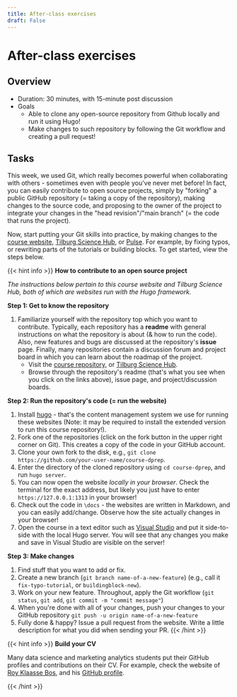 ```yaml
---
title: After-class exercises
draft: False
---
```


# After-class exercises

## Overview

- Duration: 30 minutes, with 15-minute post discussion
- Goals
  - Able to clone any open-source repository from Github locally and run it using Hugo!
  - Make changes to such repository by following the Git workflow and creating a pull request!

## Tasks

This week, we used Git, which really becomes powerful when collaborating with others - sometimes even with people you've never met before! In fact, you can easily contribute to open source projects, simply by "forking" a public GitHub repository (= taking a copy of the repository), making changes to the source code, and proposing to the owner of the project to integrate your changes in the "head revision"/"main branch" (= the code that runs the project).

Now, start putting your Git skills into practice, by making changes to the [course website](https://dprep.hannesdatta.com), [Tilburg Science Hub](https://tilburgsciencehub.com), or [Pulse](https://github.com/hannesdatta/pulse). For example, by fixing typos, or rewriting parts of the tutorials or building blocks. To get started, view the steps below.


{{< hint info >}}
__How to contribute to an open source project__

*The instructions below pertain to this course website and Tilburg Science Hub, both of which are websites run with the Hugo framework.*

__Step 1: Get to know the repository__

1. Familiarize yourself with the repository top which you want to contribute. Typically, each repository has a __readme__ with general instructions on what the repository is about (& how to run the code). Also, new features and bugs are discussed at the repository's __issue__ page. Finally, many repositories contain a discussion forum and project board in which you can learn about the roadmap of the project.
    - Visit the [course repository](https://github.com/hannesdatta/course-dprep), or [Tilburg Science Hub](https://github.com/tilburgsciencehub/tsh-website).
    - Browse through the repository's readme (that's what you see when you click on the links above), issue page, and project/discussion boards.


__Step 2: Run the repository's code (= run the website)__

1. Install [hugo](https://gohugo.io/getting-started/installing/) - that's the content management system we use for running these websites (Note: it may be required to install the extended version to run this course repository!).
2. Fork one of the repositories (click on the fork button in the upper right corner on Git). This creates a copy of the code in your GitHub account.
3. Clone your own fork to the disk, e.g., `git clone https://github.com/your-user-name/course-dprep`.
4. Enter the directory of the cloned repository using `cd course-dprep`, and run `hugo server`.
5. You can now open the website *locally in your browser*. Check the terminal for the exact address, but likely you just have to enter `https://127.0.0.1:1313` in your browser!
6. Check out the code in `\docs` - the websites are written in Markdown, and you can easily add/change. Observe how the site actually changes in your browser!
7. Open the course in a text editor such as [Visual Studio](https://code.visualstudio.com/) and put it side-to-side with the local Hugo server. You will see that any changes you make and save in Visual Studio are visible on the server!

__Step 3: Make changes__

1. Find stuff that you want to add or fix.
2. Create a new branch (`git branch name-of-a-new-feature`) (e.g., call it `fix-typo-tutorial`, or `buildingblock-new`).
6. Work on your new feature. Throughout, apply the Git workflow (`git status`, `git add`, `git commit -m "commit message"`)
7. When you're done with all of your changes, push your changes to your GitHub repository `git push -u origin name-of-a-new-feature`
8. Fully done & happy? Issue a pull request from the website. Write a little description for what you did when sending your PR.
{{< /hint >}}


{{< hint info >}}
__Build your CV__

Many data science and marketing analytics students put their GitHub profiles and contributions on their CV. For example, check the website of [Roy Klaasse Bos](https://royklaassebos.nl), and his [GitHub profile](https://github.com/RoyKlaasseBos).

{{< /hint >}}
<!--
## Overview

- Type: Breakout activity with 4-6 students, *or* guided "look over the shoulders of Hannes" session
- Duration 15 minutes
- Goals
  - Understand the process of input-transformation-output
  - Apply process in an R script


## Task

Write an R script, which transforms the input data, and writes an output file ("input-transformation-output").

Actively make use of the [cheat sheets](../../../building-blocks/cheat-sheets) (especially the one on `dplyr` in the data wrangling section).

### Input

Use this snippet to load the data, directly from [https://spotifycharts.com](https://spotifycharts.com).

```r
# generate a list of dates
urls <- c("https://spotifycharts.com/regional/nl/daily/2021-01-01/download", "https://spotifycharts.com/regional/nl/daily/2021-01-02/download", "https://spotifycharts.com/regional/nl/daily/2021-01-03/download", "https://spotifycharts.com/regional/nl/daily/2021-01-04/download", "https://spotifycharts.com/regional/nl/daily/2021-01-05/download", "https://spotifycharts.com/regional/nl/daily/2021-01-06/download", "https://spotifycharts.com/regional/nl/daily/2021-01-07/download")

# download files in batch
content <- lapply(urls, function(x) {
  # download raw data
  file = read.table(
    x,
    sep = ',',
    header = T,
    quote = '"',
    skip = 1
  )
  # attach date and country
  file$download_url = x
  return(file)
})

# bind everything together in one table
df <- do.call('rbind', content)

# view the data in the console
head(df)

# view the data in a new tab in RStudio
View(df)
```

The script downloads data from the web, and that may take about 10-15 seconds.

### Transformation

Work on *one or many* of the transformation steps below.

1. Generate a list of unique artists, and their total number of streams in the data. Output file name: `artist_streams`.

2. Generate a list of unique artists, and the corresponding count of tracks they have had in the data. Output file name: `artist_tracks`.

3. Transform the data from a long format to a wide format. The new data set will have the songs in rows, and the dates on which they were streamed in columns. The values in the cell indicate the number of streams on a given day. Output file name: `wide`.

### Output

Write the resulting data sets to *Excel*, using [the `xlsx` package](http://www.sthda.com/english/wiki/r-xlsx-package-a-quick-start-guide-to-manipulate-excel-files-in-r#write-data-to-an-excel-file).


## Code written in class

```

#################
##### INPUT #####
#################

# generate a list of dates
urls <-
  c(
    "https://spotifycharts.com/regional/nl/daily/2021-01-01/download",
    "https://spotifycharts.com/regional/nl/daily/2021-01-02/download",
    "https://spotifycharts.com/regional/nl/daily/2021-01-03/download",
    "https://spotifycharts.com/regional/nl/daily/2021-01-04/download",
    "https://spotifycharts.com/regional/nl/daily/2021-01-05/download",
    "https://spotifycharts.com/regional/nl/daily/2021-01-06/download",
    "https://spotifycharts.com/regional/nl/daily/2021-01-07/download"
  )

# download files in batch
# lapply(1:10, function(i) i^2)

# lapply(1:10, function(i) {
#   i+1
#   return(i^2)
#   i
# })

all_data = lapply(urls, function(url) {
  print(url)
  tmp <- read.table(url, sep = ',', skip = 1, quote = '"', header = TRUE)
  tmp$filename <- url
  return(tmp)
})

# str(all_data)
df = do.call('rbind', all_data)

# ?read.table
# head(tmp)
# View(tmp)
# cat(readLines(urls[1]), sep = "\n")

# view the data in the console
head(df)

colnames(df) <- tolower(colnames(df))
colnames(df) <- gsub('[.]', '', colnames(df))

# grepl('amazing', 'This is really an amazing book that you should read.')
# gsub('hannes','shrabastee', 'hannes is teaching a good class.')
# gsub('[.]', '', 'artist.title')


########################
#### TRANSFORMATION ####
########################

library(dplyr)

# sum of streams by artists
tmp <-
  df %>% group_by(artist) %>% summarise(total_streams = sum(streams))

tmp2 <- df %>% group_by(artist) %>% count(trackname)


# data.table
# library(data.table)
# data.table(df)[, list(.N),by=c('artist', 'trackname')][, list(N=.N),by=c('artist')]


#View(tmp)

library("xlsx")
# install.package('xlsx')    # ' '    ""    ' " '     " ' "
tmp <- data.frame(tmp)

write.xlsx(tmp, 'spotify.xlsx', sheetName = "artists",
           col.names = TRUE, row.names = FALSE, append = FALSE)



write.table(df, 'spotify_output.csv')
# explore workspace

```

-->
